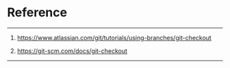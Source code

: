 # Reference

-----------------------------------------------------------------------------------------------------

1. https://www.atlassian.com/git/tutorials/using-branches/git-checkout

2. https://git-scm.com/docs/git-checkout

-----------------------------------------------------------------------------------------------------